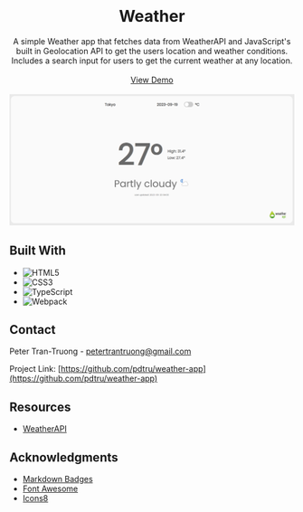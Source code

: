 <br>
<div align="center">
  <h1 align="center">Weather</h1>

  <p align="center">
    A simple Weather app that fetches data from WeatherAPI and JavaScript's built in Geolocation API to get the users location and weather conditions. Includes a search input for users to get the current weather at any location.
    <br>
    <br>
    <a href="https://pdtru.github.io/weather-app/">View Demo</a>
    <br>
    <br>
    <img src="/src/assets/weather-app.png">
  </p>
</div>

## Built With

- ![HTML5](https://img.shields.io/badge/html5-%23E34F26.svg?style=for-the-badge&logo=html5&logoColor=white)
- ![CSS3](https://img.shields.io/badge/css3-%231572B6.svg?style=for-the-badge&logo=css3&logoColor=white)
- ![TypeScript](https://img.shields.io/badge/-typescript-%23007ACC.svg?style=for-the-badge&logo=typescript&logoColor=white)
- ![Webpack](https://img.shields.io/badge/webpack-%238DD6F9.svg?style=for-the-badge&logo=webpack&logoColor=black)

## Contact

Peter Tran-Truong - petertrantruong@gmail.com

Project Link: [https://github.com/pdtru/weather-app](https://github.com/pdtru/weather-app)

## Resources

- [WeatherAPI](https://www.weatherapi.com)

## Acknowledgments

- [Markdown Badges](https://ileriayo.github.io/markdown-badges/#usage)
- [Font Awesome](https://fontawesome.com/)
- [Icons8](https://icons8.com/)
